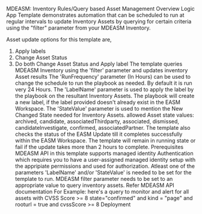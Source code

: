 MDEASM: Inventory Rules/Query based Asset Management
Overview
Logic App Template demonstrates automation that can be scheduled to run at regular intervals to update Inventory Assets by querying for certain criteria using the "filter" parameter from your MDEASM Inventory.

Asset update options for this template are,
1. Apply labels
2. Change Asset Status
3. Do both Change Asset Status and Apply label
The template queries MDEASM Inventory using the 'filter' parameter and updates inventory Asset results
The 'RunFrequency' parameter (In Hours) can be used to change the schedule to run the playbook as needed. By default it is run very 24 Hours.
The 'LabelName' parameter is used to apply the label by the playbook on the resultant Inventory Assets. The playbook will create a new label, if the label provided doesn't already exist in the EASM Workspace.
The 'StateValue' parameter is used to mention the New Changed State needed for Inventory Assets. allowed Asset state values: archived, candidate, associatedThirdparty, associated, dismissed, candidateInvestigate, confirmed, associatedPartner.
The template also checks the status of the EASM Update till it completes successfully within the EASM Workspace.
The template will remain in running state or fail if the update takes more than 2 hours to complete. 
Prerequisites
MDEASM API in this template supports managed identity Authentication which requires you to have a user-assigned managed identity setup with the appripiate permissions and used for authorization.
Atleast one of the parameters 'LabelName' and/or 'StateValue' is needed to be set for the template to run.
MDEASM filter parameter needs to be set to an appropriate value to query inventory assets. Refer MDEASM API documentation For Example: here's a query to monitor and alert for all assets with CVSS Score >= 8 state="confirmed" and kind = "page" and rooturl = true and cvssScore >= 8
Deployment
